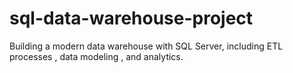 # sql-data-warehouse-project
Building a modern data warehouse with SQL Server, including ETL processes , data modeling , and analytics.
